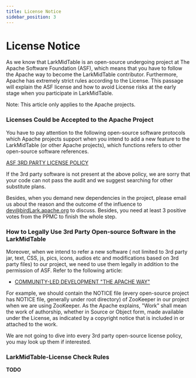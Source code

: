 ```yaml
---
title: License Notice
sidebar_position: 3
---
```


# License Notice

As we know that LarkMidTable is an open-source undergoing project at The Apache Software Foundation (ASF), which means that you have to follow the Apache way to become the LarkMidTable contributor. Furthermore, Apache has extremely strict rules according to the License. This passage will explain the ASF license and how to avoid License risks at the early stage when you participate in LarkMidTable.

Note: This article only applies to the Apache projects.

### Licenses Could be Accepted to the Apache Project

You have to pay attention to the following open-source software protocols which Apache projects support when you intend to add a new feature to the LarkMidTable (or other Apache projects), which functions refers to other open-source software references.

[ASF 3RD PARTY LICENSE POLICY](https://apache.org/legal/resolved.html)

If the 3rd party software is not present at the above policy, we are sorry that your code can not pass the audit and we suggest searching for other substitute plans.

Besides,  when you demand new dependencies in the project, please email us about the reason and the outcome of the influence to dev@birdLark.apache.org to discuss. Besides, you need at least 3 positive votes from the PPMC to finish the whole step.

### How to Legally Use 3rd Party Open-source Software in the LarkMidTable

Moreover, when we intend to refer a new software ( not limited to 3rd party jar, text, CSS, js, pics, icons, audios etc and modifications based on 3rd party files) to our project, we need to use them legally in addition to the permission of ASF. Refer to the following article:

* [COMMUNITY-LED DEVELOPMENT "THE APACHE WAY"](https://apache.org/dev/licensing-howto.html)


For example, we should contain the NOTICE file (every open-source project has NOTICE file, generally under root directory) of ZooKeeper in our project when we are using ZooKeeper. As the Apache explains, "Work" shall mean the work of authorship, whether in Source or Object form, made available under the License, as indicated by a copyright notice that is included in or attached to the work.

We are not going to dive into every 3rd party open-source license policy, you may look up them if interested.

### LarkMidTable-License Check Rules

**TODO**
